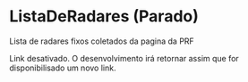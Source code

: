 # ListaDeRadares (Parado)
Lista de radares fixos coletados da pagina da PRF

Link desativado. O desenvolvimento irá retornar assim que for disponibilisado um novo link.
